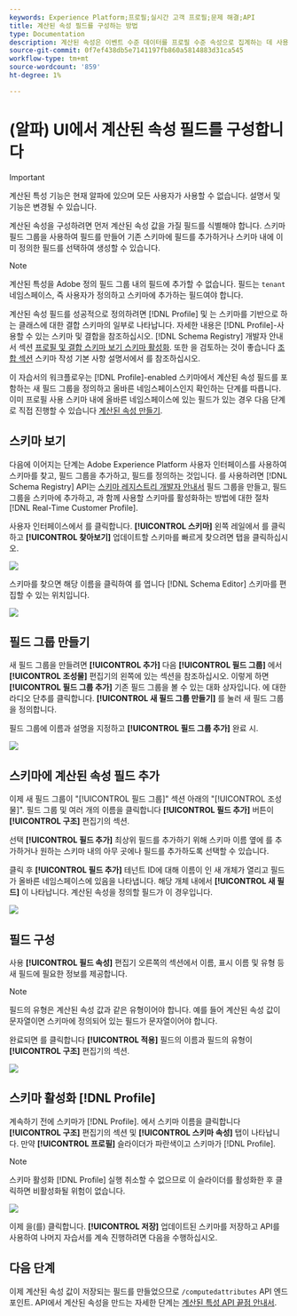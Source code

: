 ```yaml
---
keywords: Experience Platform;프로필;실시간 고객 프로필;문제 해결;API
title: 계산된 속성 필드를 구성하는 방법
type: Documentation
description: 계산된 속성은 이벤트 수준 데이터를 프로필 수준 속성으로 집계하는 데 사용되는 함수입니다. 계산된 속성을 구성하려면 먼저 계산된 속성 값을 가질 필드를 식별해야 합니다. 스키마 필드 그룹을 사용하여 필드를 만들어 기존 스키마에 필드를 추가하거나 스키마 내에 이미 정의한 필드를 선택하여 생성할 수 있습니다.
source-git-commit: 0f7ef438db5e7141197fb860a5814883d31ca545
workflow-type: tm+mt
source-wordcount: '859'
ht-degree: 1%

---
```



# (알파) UI에서 계산된 속성 필드를 구성합니다

>[!IMPORTANT]
>
>계산된 특성 기능은 현재 알파에 있으며 모든 사용자가 사용할 수 없습니다. 설명서 및 기능은 변경될 수 있습니다.

계산된 속성을 구성하려면 먼저 계산된 속성 값을 가질 필드를 식별해야 합니다. 스키마 필드 그룹을 사용하여 필드를 만들어 기존 스키마에 필드를 추가하거나 스키마 내에 이미 정의한 필드를 선택하여 생성할 수 있습니다.

>[!NOTE]
>
>계산된 특성을 Adobe 정의 필드 그룹 내의 필드에 추가할 수 없습니다. 필드는 `tenant` 네임스페이스, 즉 사용자가 정의하고 스키마에 추가하는 필드여야 합니다.

계산된 속성 필드를 성공적으로 정의하려면 [!DNL Profile] 및 는 스키마를 기반으로 하는 클래스에 대한 결합 스키마의 일부로 나타납니다. 자세한 내용은 [!DNL Profile]-사용할 수 있는 스키마 및 결합을 참조하십시오. [!DNL Schema Registry] 개발자 안내서 섹션 [프로필 및 결합 스키마 보기 스키마 활성화](../../xdm/api/getting-started.md). 또한 을 검토하는 것이 좋습니다 [조합 섹션](../../xdm/schema/composition.md) 스키마 작성 기본 사항 설명서에서 를 참조하십시오.

이 자습서의 워크플로우는 [!DNL Profile]-enabled 스키마에서 계산된 속성 필드를 포함하는 새 필드 그룹을 정의하고 올바른 네임스페이스인지 확인하는 단계를 따릅니다. 이미 프로필 사용 스키마 내에 올바른 네임스페이스에 있는 필드가 있는 경우 다음 단계로 직접 진행할 수 있습니다 [계산된 속성 만들기](#create-a-computed-attribute).

## 스키마 보기

다음에 이어지는 단계는 Adobe Experience Platform 사용자 인터페이스를 사용하여 스키마를 찾고, 필드 그룹을 추가하고, 필드를 정의하는 것입니다. 를 사용하려면 [!DNL Schema Registry] API는 [스키마 레지스트리 개발자 안내서](../../xdm/api/getting-started.md) 필드 그룹을 만들고, 필드 그룹을 스키마에 추가하고, 과 함께 사용할 스키마를 활성화하는 방법에 대한 절차 [!DNL Real-Time Customer Profile].

사용자 인터페이스에서 를 클릭합니다. **[!UICONTROL 스키마]** 왼쪽 레일에서 를 클릭하고 **[!UICONTROL 찾아보기]** 업데이트할 스키마를 빠르게 찾으려면 탭을 클릭하십시오.

![](../images/computed-attributes/Schemas-Browse.png)

스키마를 찾으면 해당 이름을 클릭하여 를 엽니다 [!DNL Schema Editor] 스키마를 편집할 수 있는 위치입니다.

![](../images/computed-attributes/Schema-Editor.png)

## 필드 그룹 만들기

새 필드 그룹을 만들려면 **[!UICONTROL 추가]** 다음 **[!UICONTROL 필드 그룹]** 에서 **[!UICONTROL 조성물]** 편집기의 왼쪽에 있는 섹션을 참조하십시오. 이렇게 하면 **[!UICONTROL 필드 그룹 추가]** 기존 필드 그룹을 볼 수 있는 대화 상자입니다. 에 대한 라디오 단추를 클릭합니다. **[!UICONTROL 새 필드 그룹 만들기]** 를 눌러 새 필드 그룹을 정의합니다.

필드 그룹에 이름과 설명을 지정하고 **[!UICONTROL 필드 그룹 추가]** 완료 시.

![](../images/computed-attributes/Add-field-group.png)

## 스키마에 계산된 속성 필드 추가

이제 새 필드 그룹이 &quot;[!UICONTROL 필드 그룹]&quot; 섹션 아래의 &quot;[!UICONTROL 조성물]&quot;. 필드 그룹 및 여러 개의 이름을 클릭합니다 **[!UICONTROL 필드 추가]** 버튼이 **[!UICONTROL 구조]** 편집기의 섹션.

선택 **[!UICONTROL 필드 추가]** 최상위 필드를 추가하기 위해 스키마 이름 옆에 를 추가하거나 원하는 스키마 내의 아무 곳에나 필드를 추가하도록 선택할 수 있습니다.

클릭 후 **[!UICONTROL 필드 추가]** 테넌트 ID에 대해 이름이 인 새 개체가 열리고 필드가 올바른 네임스페이스에 있음을 나타냅니다. 해당 개체 내에서 **[!UICONTROL 새 필드]** 이 나타납니다. 계산된 속성을 정의할 필드가 이 경우입니다.

![](../images/computed-attributes/New-field.png)

## 필드 구성

사용 **[!UICONTROL 필드 속성]** 편집기 오른쪽의 섹션에서 이름, 표시 이름 및 유형 등 새 필드에 필요한 정보를 제공합니다.

>[!NOTE]
>
>필드의 유형은 계산된 속성 값과 같은 유형이어야 합니다. 예를 들어 계산된 속성 값이 문자열이면 스키마에 정의되어 있는 필드가 문자열이어야 합니다.

완료되면 를 클릭합니다 **[!UICONTROL 적용]** 필드의 이름과 필드의 유형이 **[!UICONTROL 구조]** 편집기의 섹션.

![](../images/computed-attributes/Apply.png)

## 스키마 활성화 [!DNL Profile]

계속하기 전에 스키마가 [!DNL Profile]. 에서 스키마 이름을 클릭합니다 **[!UICONTROL 구조]** 편집기의 섹션 및 **[!UICONTROL 스키마 속성]** 탭이 나타납니다. 만약 **[!UICONTROL 프로필]** 슬라이더가 파란색이고 스키마가 [!DNL Profile].

>[!NOTE]
>
>스키마 활성화 [!DNL Profile] 실행 취소할 수 없으므로 이 슬라이더를 활성화한 후 클릭하면 비활성화될 위험이 없습니다.

![](../images/computed-attributes/Profile.png)

이제 을(를) 클릭합니다. **[!UICONTROL 저장]** 업데이트된 스키마를 저장하고 API를 사용하여 나머지 자습서를 계속 진행하려면 다음을 수행하십시오.

## 다음 단계

이제 계산된 속성 값이 저장되는 필드를 만들었으므로 `/computedattributes` API 엔드포인트. API에서 계산된 속성을 만드는 자세한 단계는 [계산된 특성 API 끝점 안내서](ca-api.md).